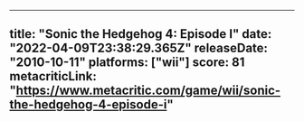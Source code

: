 
---
title: "Sonic the Hedgehog 4: Episode I"
date: "2022-04-09T23:38:29.365Z"
releaseDate: "2010-10-11"
platforms: ["wii"]
score: 81
metacriticLink: "https://www.metacritic.com/game/wii/sonic-the-hedgehog-4-episode-i"
---
